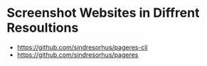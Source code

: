 # Screenshot Websites in Diffrent Resoultions

- https://github.com/sindresorhus/pageres-cli
- https://github.com/sindresorhus/pageres